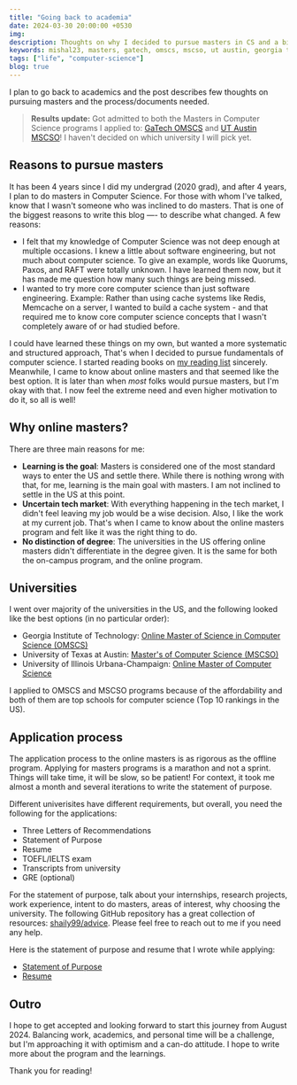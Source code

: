 ```yaml
---
title: "Going back to academia"
date: 2024-03-30 20:00:00 +0530
img:
description: Thoughts on why I decided to pursue masters in CS and a bit about the application process.
keywords: mishal23, masters, gatech, omscs, mscso, ut austin, georgia tech, cs, computer science
tags: ["life", "computer-science"]
blog: true
---
```


I plan to go back to academics and the post describes few thoughts on pursuing masters and the process/documents needed.

> **Results update:** Got admitted to both the Masters in Computer Science programs I applied to: [GaTech OMSCS](https://omscs.gatech.edu/) and [UT Austin MSCSO](https://omscs.gatech.edu/)! I haven't decided on which university I will pick yet.

## Reasons to pursue masters

It has been 4 years since I did my undergrad (2020 grad), and after 4 years, I plan to do masters in Computer Science. For those with whom I've talked, know that I wasn't someone who was inclined to do masters. That is one of the biggest reasons to write this blog —- to describe what changed. A few reasons:

- I felt that my knowledge of Computer Science was not deep enough at multiple occasions. I knew a little about software engineering, but not much about computer science. To give an example, words like Quorums, Paxos, and RAFT were totally unknown. I have learned them now, but it has made me question how many such things are being missed.
- I wanted to try more core computer science than just software engineering. Example: Rather than using cache systems like Redis, Memcache on a server, I wanted to build a cache system - and that required me to know core computer science concepts that I wasn't completely aware of or had studied before.

I could have learned these things on my own, but wanted a more systematic and structured approach, That's when I decided to pursue fundamentals of computer science. I started reading books on [my reading list](/my-reading-list) sincerely. Meanwhile, I came to know about online masters and that seemed like the best option. It is later than when _most_ folks would pursue masters, but I'm okay with that. I now feel the extreme need and even higher motivation to do it, so all is well!

## Why online masters?

There are three main reasons for me:

- **Learning is the goal**: Masters is considered one of the most standard ways to enter the US and settle there. While there is nothing wrong with that, for me, learning is the main goal with masters. I am not inclined to settle in the US at this point.
- **Uncertain tech market**: With everything happening in the tech market, I didn't feel leaving my job would be a wise decision. Also, I like the work at my current job. That's when I came to know about the online masters program and felt like it was the right thing to do.
- **No distinction of degree**: The universities in the US offering online masters didn't differentiate in the degree given. It is the same for both the on-campus program, and the online program.

## Universities

I went over majority of the universities in the US, and the following looked like the best options (in no particular order):

- Georgia Institute of Technology: [Online Master of Science in Computer Science (OMSCS)](https://omscs.gatech.edu/)
- University of Texas at Austin: [Master's of Computer Science (MSCSO)](https://cdso.utexas.edu/mscs)
- University of Illinois Urbana-Champaign: [Online Master of Computer Science](https://cs.illinois.edu/academics/graduate/professional-mcs/online-master-computer-science)

I applied to OMSCS and MSCSO programs because of the affordability and both of them are top schools for computer science (Top 10 rankings in the US).

## Application process

The application process to the online masters is as rigorous as the offline program. Applying for masters programs is a marathon and not a sprint. Things will take time, it will be slow, so be patient! For context, it took me almost a month and several iterations to write the statement of purpose.

Different univerisites have different requirements, but overall, you need the following for the applications:

- Three Letters of Recommendations
- Statement of Purpose
- Resume
- TOEFL/IELTS exam
- Transcripts from university
- GRE (optional)

For the statement of purpose, talk about your internships, research projects, work experience, intent to do masters, areas of interest, why choosing the university. The following GitHub repository has a great collection of resources: [shaily99/advice](https://github.com/shaily99/advice). Please feel free to reach out to me if you need any help.

Here is the statement of purpose and resume that I wrote while applying:

- [Statement of Purpose](https://drive.google.com/file/d/1seNL70LG-AwA77VomCWLoHKH4Pwm_QIz/view?usp=drive_link)
- [Resume](https://drive.google.com/file/d/1NpY1JBBW-8s2glL_Vx7qR-K5qeu0AUaj/view?usp=drive_link)

## Outro

I hope to get accepted and looking forward to start this journey from August 2024. Balancing work, academics, and personal time will be a challenge, but I'm approaching it with optimism and a can-do attitude. I hope to write more about the program and the learnings.

Thank you for reading!

